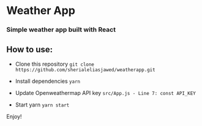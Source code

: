 # Weather App
### Simple weather app built with React

## How to use:
- Clone this repository
`git clone https://github.com/sherialeliasjawed/weatherapp.git`

- Install dependencies 
`yarn`

- Update Openweathermap API key
`src/App.js - Line 7:
const API_KEY`

- Start yarn 
`yarn start`

Enjoy!  